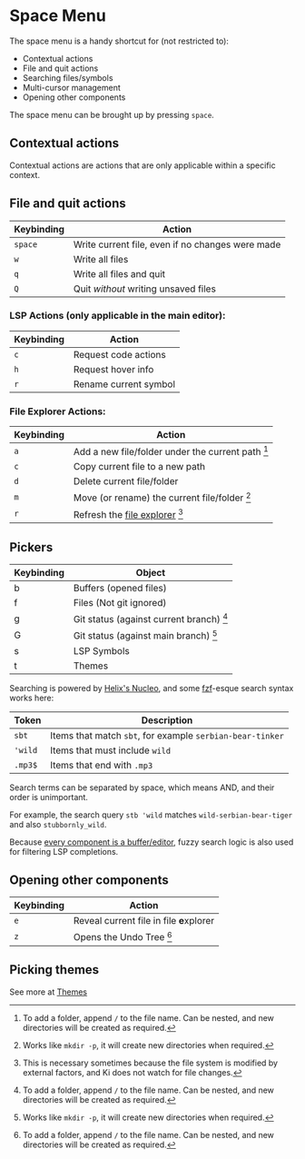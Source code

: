 # Space Menu

The space menu is a handy shortcut for (not restricted to):

- Contextual actions
- File and quit actions
- Searching files/symbols
- Multi-cursor management
- Opening other components

The space menu can be brought up by pressing `space`.

## Contextual actions

Contextual actions are actions that are only applicable within a specific context.

## File and quit actions

| Keybinding | Action                                           |
| ---------- | ------------------------------------------------ |
| `space`    | Write current file, even if no changes were made |
| `w`        | Write all files                                  |
| `q`        | Write all files and quit                         |
| `Q`        | Quit _without_ writing unsaved files             |

### LSP Actions (only applicable in the main editor):

| Keybinding | Action                |
| ---------- | --------------------- |
| `c`        | Request code actions  |
| `h`        | Request hover info    |
| `r`        | Rename current symbol |

### File Explorer Actions:

| Keybinding | Action                                                           |
| ---------- | ---------------------------------------------------------------- |
| `a`        | Add a new file/folder under the current path [^1]                |
| `c`        | Copy current file to a new path                                  |
| `d`        | Delete current file/folder                                       |
| `m`        | Move (or rename) the current file/folder [^2]                    |
| `r`        | Refresh the [file explorer](../components/file-explorer.md) [^3] |

[^1]: To add a folder, append `/` to the file name. Can be nested, and new directories will be created as required.
[^2]: Works like `mkdir -p`, it will create new directories when required.
[^3]: This is necessary sometimes because the file system is modified by external factors, and Ki does not watch for file changes.

## Pickers

| Keybinding | Object                                   |
| ---------- | ---------------------------------------- |
| b          | Buffers (opened files)                   |
| f          | Files (Not git ignored)                  |
| g          | Git status (against current branch) [^1] |
| G          | Git status (against main branch) [^2]    |
| s          | LSP Symbols                              |
| t          | Themes                                   |

[^1]: See more at [Git hunk](./selection-modes/local-global/misc.md#git-hunk)
[^2]: This is very useful when you want to get the modified/added files commited into the current branch that you are working on.

Searching is powered by [Helix's Nucleo](https://github.com/helix-editor/nucleo), and some [fzf](https://github.com/junegunn/fzf?tab=readme-ov-file#search-syntax)-esque search syntax works here:

| Token   | Description                                               |
| ------- | --------------------------------------------------------- |
| `sbt`   | Items that match `sbt`, for example `serbian-bear-tinker` |
| `'wild` | Items that must include `wild`                            |
| `.mp3$` | Items that end with `.mp3`                                |

Search terms can be separated by space, which means AND, and their order is unimportant.

For example, the search query `stb 'wild` matches `wild-serbian-bear-tiger` and also `stubbornly_wild`.

Because [every component is a buffer/editor](../core-concepts.md#2-every-component-is-a-buffereditor), fuzzy search logic is also used for filtering LSP completions.

## Opening other components

| Keybinding | Action                                   |
| ---------- | ---------------------------------------- |
| `e`        | Reveal current file in file **e**xplorer |
| `z`        | Opens the Undo Tree [^1]                 |

[^1]: This is an obscure feature, although it is functional, it is hardly useful, because the undo history is too granular (character-by-character), see [undo/redo](../universal-keybindings.md#undoredo).

## Picking themes

See more at [Themes](../themes.md)

